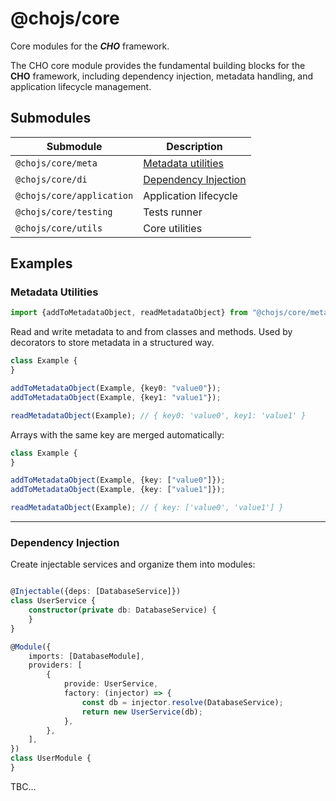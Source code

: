 # @chojs/core

Core modules for the **_CHO_** framework.

The CHO core module provides the fundamental building blocks for the **CHO**
framework, including dependency injection, metadata handling, and application
lifecycle management.

## Submodules

| Submodule                 | Description                                   |
|---------------------------|-----------------------------------------------|
| `@chojs/core/meta`        | [Metadata utilities](#metadata-utilities)     |
| `@chojs/core/di`          | [Dependency Injection](#dependency-injection) |
| `@chojs/core/application` | Application lifecycle                         |
| `@chojs/core/testing`     | Tests runner                                  |
| `@chojs/core/utils`       | Core utilities                                |

## Examples

### Metadata Utilities

```ts
import {addToMetadataObject, readMetadataObject} from "@chojs/core/meta";
```

Read and write metadata to and from classes and methods. Used by decorators to
store metadata in a structured way.

```ts
class Example {
}

addToMetadataObject(Example, {key0: "value0"});
addToMetadataObject(Example, {key1: "value1"});

readMetadataObject(Example); // { key0: 'value0', key1: 'value1' }
```

Arrays with the same key are merged automatically:

```ts
class Example {
}

addToMetadataObject(Example, {key: ["value0"]});
addToMetadataObject(Example, {key: ["value1"]});

readMetadataObject(Example); // { key: ['value0', 'value1'] }
```

---

### Dependency Injection

Create injectable services and organize them into modules:

```ts

@Injectable({deps: [DatabaseService]})
class UserService {
    constructor(private db: DatabaseService) {
    }
}

@Module({
    imports: [DatabaseModule],
    providers: [
        {
            provide: UserService,
            factory: (injector) => {
                const db = injector.resolve(DatabaseService);
                return new UserService(db);
            },
        },
    ],
})
class UserModule {
}
```

TBC...
